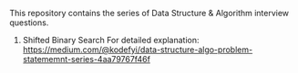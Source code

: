 This repository contains the series of Data Structure & Algorithm interview questions.

1. Shifted Binary Search
   For detailed explanation: https://medium.com/@kodefyi/data-structure-algo-problem-statememnt-series-4aa79767f46f 

